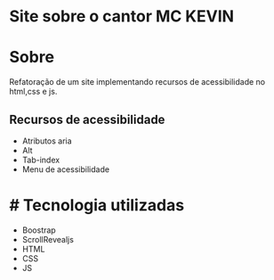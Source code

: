 # Site sobre o cantor MC KEVIN
# Sobre
Refatoração de um site implementando recursos de acessibilidade no html,css e js.
## Recursos de acessibilidade
- Atributos aria
- Alt
- Tab-index
- Menu de acessibilidade
# # Tecnologia utilizadas
- Boostrap
- ScrollRevealjs
- HTML
- CSS
- JS